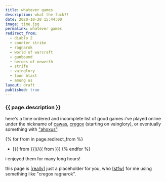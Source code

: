 ```yaml
---
title: whatever games
description: what the fuck?!
date: 2020-10-20 15:44:00
image: time.jpg
permalink: whatever games
redirect_from:
  - diablo 2
  - counter strike
  - ragnarok
  - world of warcraft
  - gunbound
  - heroes of newerth
  - strife
  - vainglory
  - toon blast
  - among us
layout: draft
published: true
---
```


### {{ page.description }}

here's a time ordered and incomplete list of good games i've played online under the nickname of [cawas](/cawas), [cregox](/) (starting on vainglory), or eventually something with ["ahoxus"](/ahoxus).

{% for from in page.redirect_from  %}
- [{{ from }}](/{{ from }})
{% endfor %}

i enjoyed them for many long hours!

this page is [[really](/really)] just a placeholder for you, who [[stfw](/stfw)] for me using something like "cregox ragnarok".

